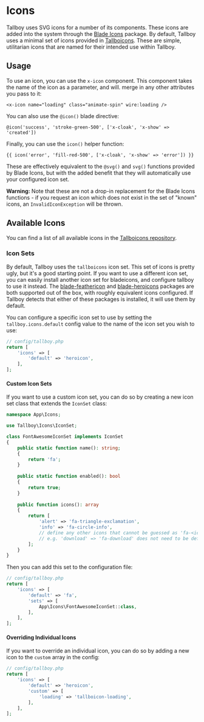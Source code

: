 Icons
=====

Tallboy uses SVG icons for a number of its components. These icons are added into the system through the
[Blade Icons](https://blade-ui-kit.com/blade-icons) package. By default, Tallboy uses a minimal set of icons provided in
[Tallboicons](https://github.com/samlev/tallboicons). These are simple, utilitarian icons that are named for their
intended use within Tallboy.

## Usage
To use an icon, you can use the `x-icon` component. This component takes the name of the icon as a parameter, and will.
merge in any other attributes you pass to it:
```bladehtml
<x-icon name="loading" class="animate-spin" wire:loading />
```
You can also use the `@icon()` blade directive:
```bladehtml
@icon('success', 'stroke-green-500', ['x-cloak', 'x-show' => 'created'])
```
Finally, you can use the `icon()` helper function:
```bladehtml
{{ icon('error', 'fill-red-500', ['x-cloak', 'x-show' => 'error']) }}
```
These are effectively equivalent to the `@svg()` and `svg()` functions provided by Blade Icons, but with the added
benefit that they will automatically use your configured icon set.

**Warning:**
Note that these are not a drop-in replacement for the Blade Icons functions - if you request an icon which does not
exist in the set of "known" icons, an `InvalidIconException` will be thrown.

## Available Icons
You can find a list of all available icons in the [Tallboicons repository](https://github.com/samlev/tallboicons/tree/main/resources/svg).

### Icon Sets
By default, Tallboy uses the `tallboicons` icon set. This set of icons is pretty ugly, but it's a good starting point.
If you want to use a different icon set, you can easily install another icon set for bladeicons, and configure tallboy
to use it instead. The [blade-feathericon](https://github.com/brunocfalcao/blade-feather-icons) and
[blade-heroicons](https://github.com/blade-ui-kit/blade-heroicons) packages are both supported out of the box, with
roughly equivalent icons configured. If Tallboy detects that either of these packages is installed, it will use them by
default.

You can configure a specific icon set to use by setting the `tallboy.icons.default` config value to the name of the icon
set you wish to use:
```php
// config/tallboy.php
return [
    'icons' => [
        'default' => 'heroicon',
    ],
];
```
#### Custom Icon Sets
If you want to use a custom icon set, you can do so by creating a new icon set class that extends the `IconSet` class:

```php
namespace App\Icons;

use Tallboy\Icons\IconSet;

class FontAwesomeIconSet implements IconSet
{
    public static function name(): string;
    {
        return 'fa';
    }
    
    public static function enabled(): bool
    {
        return true;
    }
    
    public function icons(): array
    {
        return [
            'alert' => 'fa-triangle-exclamation',
            'info' => 'fa-circle-info',
            // define any other icons that cannot be guessed as 'fa-<icon>'
            // e.g. 'download' => 'fa-download' does not need to be defined, as it can be guessed
        ];
    }
}
```
Then you can add this set to the configuration file:
```php
// config/tallboy.php
return [
    'icons' => [
        'default' => 'fa',
        'sets' => [
            App\Icons\FontAwesomeIconSet::class,
        ],
    ],
];
```
#### Overriding Individual Icons
If you want to override an individual icon, you can do so by adding a new icon to the `custom` array in the config:
```php
// config/tallboy.php
return [
    'icons' => [
        'default' => 'heroicon',
        'custom' => [
            'loading' => 'tallboicon-loading',
        ],
    ],
];
```
